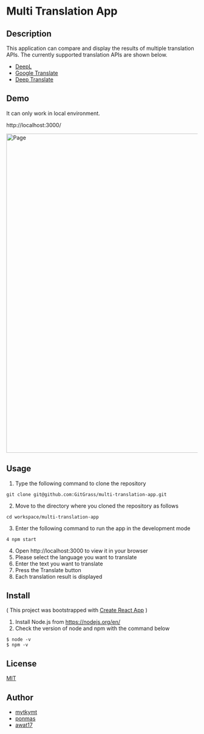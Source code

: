# Multi Translation App

## Description

This application can compare and display the results of multiple translation APIs.
The currently supported translation APIs are shown below.

- [DeepL](https://www.deepl.com/docs-api)
- [Google Translate](https://rapidapi.com/googlecloud/api/google-translate1)
- [Deep Translate](https://rapidapi.com/gatzuma/api/deep-translate1)

## Demo

It can only work in local environment.

http://localhost:3000/

<img width="839" alt="Page" src="https://user-images.githubusercontent.com/84697485/218259009-2d030f52-0aec-4bb7-8dce-a5b8bbd3f35a.png">

## Usage

1. Type the following command to clone the repository

```
git clone git@github.com:GitGrass/multi-translation-app.git
```

2. Move to the directory where you cloned the repository as follows

```
cd workspace/multi-translation-app
```

3. Enter the following command to run the app in the development mode

```
4 npm start
```

4. Open http://localhost:3000 to view it in your browser
5. Please select the language you want to translate
6. Enter the text you want to translate
7. Press the Translate button
8. Each translation result is displayed

## Install

( This project was bootstrapped with [Create React App](https://github.com/facebook/create-react-app) )

1. Install Node.js from https://nodejs.org/en/
2. Check the version of node and npm with the command below

```
$ node -v
$ npm -v
```

## License

[MIT](https://github.com/GitGrass/multi-translation-app/blob/develop/LICENSE)

## Author

- [mytkymt](https://github.com/mytkymt)
- [ponmas](https://github.com/ponmas)
- [awat17](https://github.com/awat17)
